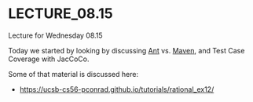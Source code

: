 # LECTURE_08.15
Lecture for Wednesday 08.15

Today we started by looking by discussing [Ant](/topics/ant/) vs. [Maven](/topics/maven), and Test Case Coverage with JacCoCo.

Some of that material is discussed here:

* <https://ucsb-cs56-pconrad.github.io/tutorials/rational_ex12/>
